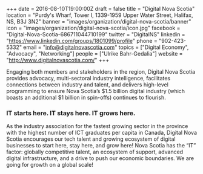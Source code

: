 +++
date = 2016-08-10T19:00:00Z
draft = false
title = "Digital Nova Scotia"
location = "Purdy's Wharf, Tower I, 1339-1959 Upper Water Street, Halifax, NS, B3J 3N2"
banner = "images/organization/digital-nova-scotia/banner"
icon = "images/organization/digital-nova-scotia/icon.jpg"
facebook = "Digital-Nova-Scotia-686711044710199"
twitter = "DigitalNS"
linkedin = "https://www.linkedin.com/groups/1801099/profile"
phone = "902-423-5332"
email = "info@digitalnovascotia.com"
topics = ["Digital Economy", "Advocacy", "Networking"]
people = ["Ulrike Bahr-Gedalia"]
website = "http://www.digitalnovascotia.com/"
+++

Engaging both members and stakeholders in the region, Digital Nova Scotia provides advocacy, multi-sectoral industry intelligence, facilitates connections between industry and talent, and delivers high-level programming to ensure Nova Scotia’s $1.5 billion digital industry (which boasts an additional $1 billion in spin-offs) continues to flourish.

### IT starts here. IT stays here. IT grows here.
    
As the industry association for the fastest growing sector in the province with the highest number of ICT graduates per capita in Canada, Digital Nova Scotia encourages our tech talent and growing ecosystem of digital businesses to start here, stay here, and grow here! Nova Scotia has the “IT” factor: globally competitive talent, an ecosystem of support, advanced digital infrastructure, and a drive to push our economic boundaries. We are going for growth on a global scale!
